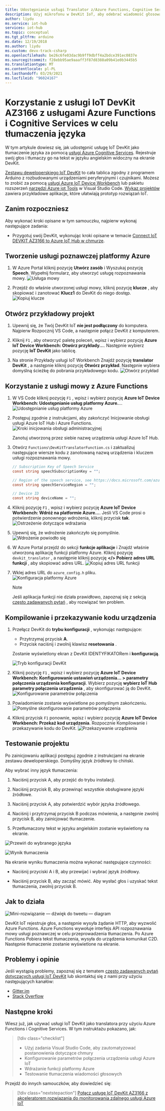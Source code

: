 ```yaml
---
title: Udostępnianie usługi Translator z/Azure Functions, Cognitive Services, IoT DevKit
description: Użyj mikrofonu w DevKit IoT, aby odebrać wiadomość głosową, a następnie przetworzyć ją na przetłumaczony tekst w języku angielskim przy użyciu Cognitive Services platformy Azure
author: liydu
ms.service: iot-hub
services: iot-hub
ms.topic: conceptual
ms.tgt_pltfrm: arduino
ms.date: 12/19/2018
ms.author: liydu
ms.custom: devx-track-csharp
ms.openlocfilehash: be26c6fe03dac9b9ff9dbff4a2bdce391ec0837e
ms.sourcegitcommit: f28ebb95ae9aaaff3f87d8388a09b41e0b3445b5
ms.translationtype: MT
ms.contentlocale: pl-PL
ms.lasthandoff: 03/29/2021
ms.locfileid: "96024167"
---
```

# <a name="use-iot-devkit-az3166-with-azure-functions-and-cognitive-services-to-make-a-language-translator"></a>Korzystanie z usługi IoT DevKit AZ3166 z usługami Azure Functions i Cognitive Services w celu tłumaczenia języka

W tym artykule dowiesz się, jak udostępnić usługę IoT DevKit jako tłumaczenie języka za pomocą [usługi Azure Cognitive Services](https://azure.microsoft.com/services/cognitive-services/). Rejestruje swój głos i tłumaczy go na tekst w języku angielskim widoczny na ekranie DevKit.

[Zestawu deweloperskiego IoT DevKit](https://aka.ms/iot-devkit) to cała tablica zgodny z programem Arduino z rozbudowanymi urządzeniami peryferyjnymi i czujnikami. Możesz to zrobić za pomocą [usługi Azure IoT Device Workbench](https://aka.ms/iot-workbench) lub pakietu rozszerzeń [narzędzi Azure iot Tools](https://aka.ms/azure-iot-tools) w Visual Studio Code. [Wykaz projektów](https://microsoft.github.io/azure-iot-developer-kit/docs/projects/) zawiera przykładowe aplikacje, które ułatwiają prototyp rozwiązań IoT.

## <a name="before-you-begin"></a>Zanim rozpoczniesz

Aby wykonać kroki opisane w tym samouczku, najpierw wykonaj następujące zadania:

* Przygotuj swój DevKit, wykonując kroki opisane w temacie [Connect IoT DEVKIT AZ3166 to Azure IoT Hub w chmurze](./iot-hub-arduino-iot-devkit-az3166-get-started.md).

## <a name="create-azure-cognitive-service"></a>Tworzenie usługi poznawczej platformy Azure

1. W Azure Portal kliknij pozycję **Utwórz zasób** i Wyszukaj pozycję **Speech**. Wypełnij formularz, aby utworzyć usługę rozpoznawania mowy.
  ![Usługa mowy](media/iot-hub-arduino-iot-devkit-az3166-translator/speech-service.png)

1. Przejdź do właśnie utworzonej usługi mowy, kliknij pozycję **klucze** , aby skopiować i zanotować **Klucz1** do DevKit do niego dostęp.
  ![Kopiuj klucze](media/iot-hub-arduino-iot-devkit-az3166-translator/copy-keys.png)

## <a name="open-sample-project"></a>Otwórz przykładowy projekt

1. Upewnij się, że Twój DevKit IoT **nie jest podłączony** do komputera. Najpierw Rozpocznij VS Code, a następnie połącz DevKit z komputerem.

1. Kliknij `F1` , aby otworzyć paletę poleceń, wpisz i wybierz pozycję **Azure IoT Device Workbench: Otwórz przykłady...**. Następnie wybierz pozycję **IoT DevKit** jako tablicę.

1. Na stronie Przykłady usługi IoT Workbench Znajdź pozycję **translator DevKit** , a następnie kliknij pozycję **Otwórz przykład**. Następnie wybiera domyślną ścieżkę do pobrania przykładowego kodu.
  ![Otwórz przykład](media/iot-hub-arduino-iot-devkit-az3166-translator/open-sample.png)

## <a name="use-speech-service-with-azure-functions"></a>Korzystanie z usługi mowy z Azure Functions

1. W VS Code kliknij pozycję `F1` , wpisz i wybierz pozycję **Azure IoT Device Workbench: Udostępnianie usług platformy Azure.**... ![ Udostępnianie usług platformy Azure](media/iot-hub-arduino-iot-devkit-az3166-translator/provision.png)

1. Postępuj zgodnie z instrukcjami, aby zakończyć Inicjowanie obsługi usługi Azure IoT Hub i Azure Functions.
   ![Kroki inicjowania obsługi administracyjnej](media/iot-hub-arduino-iot-devkit-az3166-translator/provision-steps.png)

   Zanotuj utworzoną przez siebie nazwę urządzenia usługi Azure IoT Hub.

1. Otwórz `Functions\DevKitTranslatorFunction.cs` i zaktualizuj następujące wiersze kodu z zanotowaną nazwą urządzenia i kluczem usługi rozpoznawania mowy.
   ```csharp
   // Subscription Key of Speech Service
   const string speechSubscriptionKey = "";

   // Region of the speech service, see https://docs.microsoft.com/azure/cognitive-services/speech-service/regions for more details.
   const string speechServiceRegion = "";

   // Device ID
   const string deviceName = "";
   ```

1. Kliknij pozycję `F1` , wpisz i wybierz pozycję **Azure IoT Device Workbench: Wdróż na platformie Azure...**. Jeśli VS Code prosi o potwierdzenie ponownego wdrożenia, kliknij przycisk **tak**.
   ![Ostrzeżenie dotyczące wdrażania](media/iot-hub-arduino-iot-devkit-az3166-translator/deploy-warning.png)

1. Upewnij się, że wdrożenie zakończyło się pomyślnie.
   ![Wdrożenie powiodło się](media/iot-hub-arduino-iot-devkit-az3166-translator/deploy-success.png)

1. W Azure Portal przejdź do sekcji **funkcje aplikacje** i Znajdź właśnie utworzoną aplikację funkcji platformy Azure. Kliknij pozycję `devkit_translator` , a następnie kliknij pozycję **</> Pobierz adres URL funkcji** , aby skopiować adres URL.
   ![Kopiuj adres URL funkcji](media/iot-hub-arduino-iot-devkit-az3166-translator/get-function-url.png)

1. Wklej adres URL do `azure_config.h` pliku.
   ![Konfiguracja platformy Azure](media/iot-hub-arduino-iot-devkit-az3166-translator/azure-config.png)

   > [!NOTE]
   > Jeśli aplikacja funkcji nie działa prawidłowo, zapoznaj się z sekcją [często zadawanych pytań](https://microsoft.github.io/azure-iot-developer-kit/docs/faq#compilation-error-for-azure-function) , aby rozwiązać ten problem.

## <a name="build-and-upload-device-code"></a>Kompilowanie i przekazywanie kodu urządzenia

1. Przełącz DevKit do **trybu konfiguracji** , wykonując następujące:
   * Przytrzymaj przycisk **A**.
   * Przycisk naciśnij i zwolnij klawisz **resetowania** .

   Zostanie wyświetlony ekran z DevKit IDENTYFIKATORem i **konfiguracją**.

   ![Tryb konfiguracji DevKit](media/iot-hub-arduino-iot-devkit-az3166-translator/devkit-configuration-mode.png)

1. Kliknij pozycję `F1` , wpisz i wybierz pozycję **Azure IoT Device Workbench: Konfigurowanie ustawień urządzenia... > parametry połączenia urządzenia konfiguracji**. Wybierz pozycję **wybierz IoT Hub parametry połączenia urządzenia** , aby skonfigurować ją do DevKit.
   ![Konfigurowanie parametrów połączenia](media/iot-hub-arduino-iot-devkit-az3166-translator/configure-connection-string.png)

1. Powiadomienie zostanie wyświetlone po pomyślnym zakończeniu.
   ![Pomyślne skonfigurowanie parametrów połączenia](media/iot-hub-arduino-iot-devkit-az3166-translator/configure-connection-string-success.png)

1. Kliknij przycisk `F1` ponownie, wpisz i wybierz pozycję **Azure IoT Device Workbench: Przekaż kod urządzenia**. Rozpocznie Kompilowanie i przekazywanie kodu do DevKit.
   ![Przekazywanie urządzenia](media/iot-hub-arduino-iot-devkit-az3166-translator/device-upload.png)

## <a name="test-the-project"></a>Testowanie projektu

Po zainicjowaniu aplikacji postępuj zgodnie z instrukcjami na ekranie zestawu deweloperskiego. Domyślny język źródłowy to chiński.

Aby wybrać inny język tłumaczenia:

1. Naciśnij przycisk A, aby przejść do trybu instalacji.

2. Naciśnij przycisk B, aby przewinąć wszystkie obsługiwane języki źródłowe.

3. Naciśnij przycisk A, aby potwierdzić wybór języka źródłowego.

4. Naciśnij i przytrzymaj przycisk B podczas mówienia, a następnie zwolnij przycisk B, aby zainicjować tłumaczenie.

5. Przetłumaczony tekst w języku angielskim zostanie wyświetlony na ekranie.

![Przewiń do wybranego języka](media/iot-hub-arduino-iot-devkit-az3166-translator/select-language.jpg)

![Wynik tłumaczenia](media/iot-hub-arduino-iot-devkit-az3166-translator/translation-result.jpg)

Na ekranie wyniku tłumaczenia można wykonać następujące czynności:

- Naciśnij przyciski A i B, aby przewijać i wybrać język źródłowy.

- Naciśnij przycisk B, aby zacząć mówić. Aby wysłać głos i uzyskać tekst tłumaczenia, zwolnij przycisk B.

## <a name="how-it-works"></a>Jak to działa

![Mini-rozwiązanie — dźwięk do tweetu — diagram](media/iot-hub-arduino-iot-devkit-az3166-translator/diagram.png)

DevKit IoT rejestruje głos, a następnie wysyła żądanie HTTP, aby wyzwolić Azure Functions. Azure Functions wywołuje interfejs API rozpoznawania mowy usługi poznawczej w celu przeprowadzenia tłumaczenia. Po Azure Functions Pobiera tekst tłumaczenia, wysyła do urządzenia komunikat C2D. Następnie tłumaczenie zostanie wyświetlone na ekranie.

## <a name="problems-and-feedback"></a>Problemy i opinie

Jeśli wystąpią problemy, zapoznaj się z tematem [często zadawanych pytań dotyczących usługi IoT DevKit](https://microsoft.github.io/azure-iot-developer-kit/docs/faq/) lub skontaktuj się z nami przy użyciu następujących kanałów:

* [Gitter.im](https://gitter.im/Microsoft/azure-iot-developer-kit)
* [Stack Overflow](https://stackoverflow.com/questions/tagged/iot-devkit)

## <a name="next-steps"></a>Następne kroki

Wiesz już, jak używać usługi IoT DevKit jako translatora przy użyciu Azure Functions i Cognitive Services. W tym instruktażu pokazano, jak:

> [!div class="checklist"]
> * Użyj zadania Visual Studio Code, aby zautomatyzować postanowienia dotyczące chmury
> * Konfigurowanie parametrów połączenia urządzenia usługi Azure IoT
> * Wdrażanie funkcji platformy Azure
> * Testowanie tłumaczenia wiadomości głosowych

Przejdź do innych samouczków, aby dowiedzieć się:

> [!div class="nextstepaction"]
> [Połącz usługę IoT DevKit AZ3166 z akceleratorem rozwiązania do monitorowania zdalnego usługi Azure IoT](./iot-hub-arduino-iot-devkit-az3166-devkit-remote-monitoring.md)